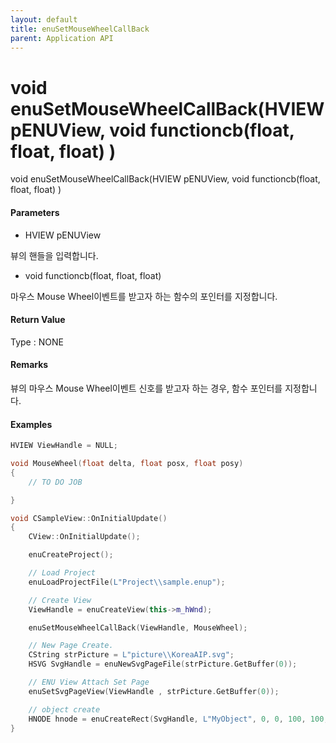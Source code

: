 ```yaml
---
layout: default
title: enuSetMouseWheelCallBack
parent: Application API
---
```

# void enuSetMouseWheelCallBack\(HVIEW pENUView, void functioncb\(float, float, float\) \)

void enuSetMouseWheelCallBack\(HVIEW pENUView, void functioncb\(float, float, float\) \)

#### Parameters

* HVIEW pENUView

뷰의 핸들을 입력합니다.

* void functioncb\(float, float, float\)

마우스 Mouse Wheel이벤트를 받고자 하는 함수의 포인터를 지정합니다.

#### Return Value

Type : NONE

#### Remarks

뷰의 마우스 Mouse Wheel이벤트 신호를 받고자 하는 경우, 함수 포인터를 지정합니다.

#### Examples

```cpp
HVIEW ViewHandle = NULL; 

void MouseWheel(float delta, float posx, float posy)
{
    // TO DO JOB

}

void CSampleView::OnInitialUpdate() 
{ 
    CView::OnInitialUpdate(); 

    enuCreateProject(); 

    // Load Project
    enuLoadProjectFile(L"Project\\sample.enup");     

    // Create View
    ViewHandle = enuCreateView(this->m_hWnd); 

    enuSetMouseWheelCallBack(ViewHandle, MouseWheel);

    // New Page Create. 
    CString strPicture = L"picture\\KoreaAIP.svg"; 
    HSVG SvgHandle = enuNewSvgPageFile(strPicture.GetBuffer(0)); 

    // ENU View Attach Set Page 
    enuSetSvgPageView(ViewHandle , strPicture.GetBuffer(0)); 

    // object create
    HNODE hnode = enuCreateRect(SvgHandle, L"MyObject", 0, 0, 100, 100, 0, 0);
}
```



